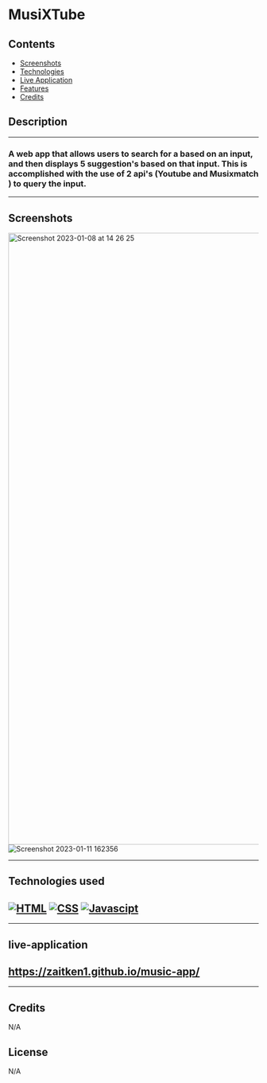 # MusiXTube

## Contents

- [Screenshots](#screenshots)
- [Technologies](#technologies-used)
- [Live Application](#live-application)
- [Features](#features)
- [Credits](#Credits)

## Description

---

### A web app that allows users to search for a based on an input, and then displays 5 suggestion's based on that input. This is accomplished with the use of 2 api's (Youtube and Musixmatch ) to query the input.

---

## Screenshots

<img width="1230" alt="Screenshot 2023-01-08 at 14 26 25" src="https://user-images.githubusercontent.com/87676748/211229833-61aa1ea7-b0d2-4246-b524-d0f57e8e91e7.png"> ![Screenshot 2023-01-11 162356](https://user-images.githubusercontent.com/87676748/211863523-17b8ff11-25e2-40c5-920c-e5f3a6fd87f0.png)

---

## Technologies used

## [![HTML](https://img.shields.io/badge/HTML-2ea44f)](https://) [![CSS](https://img.shields.io/badge/CSS-3234a8)](https://) [![Javascipt](https://img.shields.io/badge/Javascipt-a8a232)](https://)

---

## live-application

## https://zaitken1.github.io/music-app/

---

## Credits

N/A

## License

N/A
